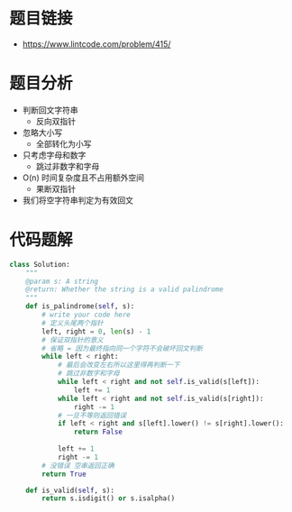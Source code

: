 # 题目链接
- https://www.lintcode.com/problem/415/

# 题目分析
- 判断回文字符串
    - 反向双指针
- 忽略大小写
    - 全部转化为小写
- 只考虑字母和数字
    - 跳过非数字和字母
- O(n) 时间复杂度且不占用额外空间
    - 果断双指针
- 我们将空字符串判定为有效回文

# 代码题解

```py
class Solution:
    """
    @param s: A string
    @return: Whether the string is a valid palindrome
    """
    def is_palindrome(self, s):
        # write your code here
        # 定义头尾两个指针
        left, right = 0, len(s) - 1
        # 保证双指针的意义
        # 省略 = 因为最终指向同一个字符不会破坏回文判断
        while left < right:
            # 最后会改变左右所以这里得再判断一下
            # 跳过非数字和字母
            while left < right and not self.is_valid(s[left]):
                left += 1
            while left < right and not self.is_valid(s[right]):
                right -= 1
            # 一旦不等则返回错误
            if left < right and s[left].lower() != s[right].lower():
                return False
            
            left += 1
            right -= 1
        # 没错误 空串返回正确
        return True

    def is_valid(self, s):
        return s.isdigit() or s.isalpha()
```
